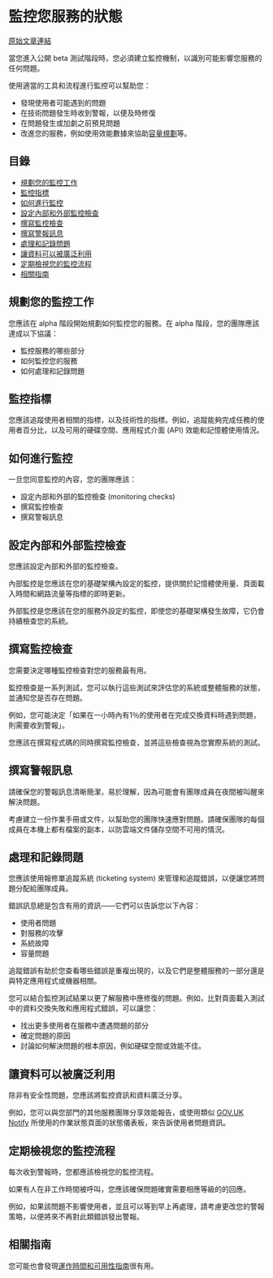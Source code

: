 # 監控您服務的狀態

[原始文章連結](https://www.gov.uk/service-manual/technology/monitoring-the-status-of-your-service)

當您進入公開 beta 測試階段時，您必須建立監控機制，以識別可能影響您服務的任何問題。

使用適當的工具和流程進行監控可以幫助您：

- 發現使用者可能遇到的問題
- 在技術問題發生時收到警報，以便及時修復
- 在問題發生或加劇之前預見問題
- 改進您的服務，例如使用效能數據來協助[容量規劃](https://www.gov.uk/service-manual/technology/test-your-services-performance)等。

## 目錄

 - [規劃您的監控工作](#規劃您的監控工作)
 - [監控指標](#監控指標)
 - [如何進行監控](#如何進行監控)
 - [設定內部和外部監控檢查](#設定內部和外部監控檢查)
 - [撰寫監控檢查](#撰寫監控檢查)
 - [撰寫警報訊息](#撰寫警報訊息)
 - [處理和記錄問題](#處理和記錄問題)
 - [讓資料可以被廣泛利用](#讓資料可以被廣泛利用)
 - [定期檢視您的監控流程](#定期檢視您的監控流程)
 - [相關指南](#相關指南)

## 規劃您的監控工作

您應該在 alpha 階段開始規劃如何監控您的服務。在 alpha 階段，您的團隊應該達成以下協議：

- 監控服務的哪些部分
- 如何監控您的服務
- 如何處理和記錄問題

## 監控指標

您應該追蹤使用者相關的指標，以及技術性的指標。例如，追蹤能夠完成任務的使用者百分比，以及可用的硬碟空間、應用程式介面 (API) 效能和記憶體使用情況。

## 如何進行監控

一旦您同意監控的內容，您的團隊應該：

- 設定內部和外部的監控檢查 (monitoring checks)
- 撰寫監控檢查
- 撰寫警報訊息

## 設定內部和外部監控檢查

您應該設定內部和外部的監控檢查。

內部監控是您應該在您的基礎架構內設定的監控，提供關於記憶體使用量、頁面載入時間和網路流量等指標的即時更新。

外部監控是您應該在您的服務外設定的監控，即使您的基礎架構發生故障，它仍會持續檢查您的系統。

## 撰寫監控檢查

您需要決定哪種監控檢查對您的服務最有用。

監控檢查是一系列測試，您可以執行這些測試來評估您的系統或整體服務的狀態，並通知您是否存在問題。

例如，您可能決定「如果在一小時內有1％的使用者在完成交換資料時遇到問題，則需要收到警報」。

您應該在撰寫程式碼的同時撰寫監控檢查，並將這些檢查視為您實際系統的測試。

## 撰寫警報訊息

請確保您的警報訊息清晰簡潔，易於理解，因為可能會有團隊成員在夜間被叫醒來解決問題。

考慮建立一份作業手冊或文件，以幫助您的團隊快速應對問題。請確保團隊的每個成員在本機上都有檔案的副本，以防雲端文件儲存空間不可用的情況。

## 處理和記錄問題

您應該使用報修單追蹤系統 (ticketing system) 來管理和追蹤錯誤，以便讓您將問題分配給團隊成員。

錯誤訊息總是包含有用的資訊——它們可以告訴您以下內容：

- 使用者問題
- 對服務的攻擊
- 系統故障
- 容量問題

追蹤錯誤有助於您查看哪些錯誤是重複出現的，以及它們是整體服務的一部分還是與特定應用程式或機器相關。

您可以結合監控測試結果以更了解服務中應修復的問題。例如，比對頁面載入測試中的資料交換失敗和應用程式錯誤，可以讓您：

- 找出更多使用者在服務中遭遇問題的部分
- 確定問題的原因
- 討論如何解決問題的根本原因，例如硬碟空間或效能不佳。

## 讓資料可以被廣泛利用

除非有安全性問題，您應該將監控資訊和資料廣泛分享。

例如，您可以與您部門的其他服務團隊分享效能報告，或使用類似 [GOV.UK Notify](https://www.gov.uk/government/publications/govuk-notify/govuk-notify) 所使用的作業狀態頁面的狀態儀表板，來告訴使用者問題資訊。

## 定期檢視您的監控流程

每次收到警報時，您都應該檢視您的監控流程。

如果有人在非工作時間被呼叫，您應該確保問題確實需要相應等級的的回應。

例如，如果該問題不影響使用者，並且可以等到早上再處理，請考慮更改您的警報策略，以便將來不再對此類錯誤發出警報。

## 相關指南

您可能也會發現[運作時間和可用性指南](https://www.gov.uk/service-manual/technology/uptime-and-availability-keeping-your-service-online)很有用。
